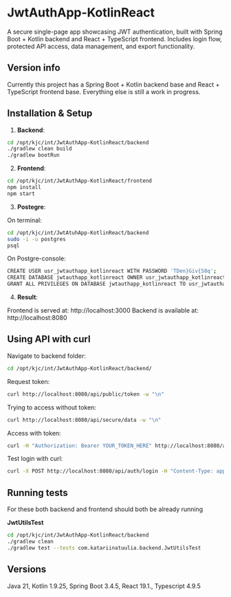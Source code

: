 # JwtAuthApp-KotlinReact
A secure single-page app showcasing JWT authentication, built with Spring Boot + Kotlin backend and React + TypeScript frontend. Includes login flow, protected API access, data management, and export functionality.

## Version info
Currently this project has a Spring Boot + Kotlin backend base and React + TypeScript frontend base. Everything else is still a work in progress.

## Installation & Setup

1. **Backend**:

```bash
cd /opt/kjc/int/JwtAuthApp-KotlinReact/backend
./gradlew clean build
./gradlew bootRun
```

2. **Frontend**:

```bash
cd /opt/kjc/int/JwtAuthApp-KotlinReact/frontend
npm install
npm start
```

3. **Postegre**:

On terminal:

```bash
cd /opt/kjc/int/JwtAtuhApp-KotlinReact/backend
sudo -i -u postgres
psql
```

On Postgre-console:

```bash
CREATE USER usr_jwtauthapp_kotlinreact WITH PASSWORD 'TDen}Giv{S8q';
CREATE DATABASE jwtauthapp_kotlinreact OWNER usr_jwtauthapp_kotlinreact;
GRANT ALL PRIVILEGES ON DATABASE jwtauthapp_kotlinreact TO usr_jwtauthapp_kotlinreact;
```

4. **Result**:

Frontend is served at: http://localhost:3000
Backend is available at: http://localhost:8080

## Using API with curl

Navigate to backend folder:
```bash
cd /opt/kjc/int/JwtAuthApp-KotlinReact/backend/
```

Request token:
```bash
curl http://localhost:8080/api/public/token -w "\n"
```

Trying to access without token:
```bash
curl http://localhost:8080/api/secure/data -w "\n"
```

Access with token:
```bash
curl -H "Authorization: Bearer YOUR_TOKEN_HERE" http://localhost:8080/api/secure/data -w "\n"
```

Test login with curl:
```bash
curl -X POST http://localhost:8080/api/auth/login -H "Content-Type: application/json" -d '{"username": "admin", "password": "admin123"}' -w "\n"
```

## Running tests

For these both backend and frontend should both be already running

**JwtUtilsTest**

```bash
cd /opt/kjc/int/JwtAuthApp-KotlinReact/backend
./gradlew clean
./gradlew test --tests com.katariinatuulia.backend.JwtUtilsTest
```

## Versions

Java 21, Kotlin 1.9.25, Spring Boot 3.4.5, React 19.1., Typescript 4.9.5